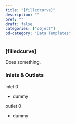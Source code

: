 ```yaml
---
title: "[filledcurve]"
description: ""
bref: ""
draft: false
categories: ["object"]
pd-category: "Data Templates"
---
```


### [filledcurve]

Does something.

### Inlets & Outlets

inlet 0

 - dummy

outlet 0

 - dummy
 

